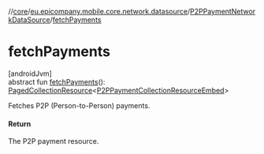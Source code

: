 //[core](../../../index.md)/[eu.epicompany.mobile.core.network.datasource](../index.md)/[P2PPaymentNetworkDataSource](index.md)/[fetchPayments](fetch-payments.md)

# fetchPayments

[androidJvm]\
abstract fun [fetchPayments](fetch-payments.md)(): [PagedCollectionResource](../../eu.epicompany.mobile.core.network.hypermedia/-paged-collection-resource/index.md)&lt;[P2PPaymentCollectionResourceEmbed](../../eu.epicompany.mobile.core.network.model.p2ppayment/-p2-p-payment-collection-resource-embed/index.md)&gt;

Fetches P2P (Person-to-Person) payments.

#### Return

The P2P payment resource.
